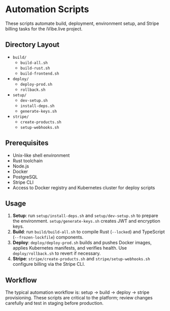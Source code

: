 # Automation Scripts

These scripts automate build, deployment, environment setup, and Stripe billing tasks for the iVibe.live project.

## Directory Layout
- `build/`
  - `build-all.sh`
  - `build-rust.sh`
  - `build-frontend.sh`
- `deploy/`
  - `deploy-prod.sh`
  - `rollback.sh`
- `setup/`
  - `dev-setup.sh`
  - `install-deps.sh`
  - `generate-keys.sh`
- `stripe/`
  - `create-products.sh`
  - `setup-webhooks.sh`

## Prerequisites
- Unix-like shell environment
- Rust toolchain
- Node.js
- Docker
- PostgreSQL
- Stripe CLI
- Access to Docker registry and Kubernetes cluster for deploy scripts

## Usage
1. **Setup**: run `setup/install-deps.sh` and `setup/dev-setup.sh` to prepare the environment. `setup/generate-keys.sh` creates JWT and encryption keys.
2. **Build**: run `build/build-all.sh` to compile Rust (`--locked`) and TypeScript (`--frozen-lockfile`) components.
3. **Deploy**: `deploy/deploy-prod.sh` builds and pushes Docker images, applies Kubernetes manifests, and verifies health. Use `deploy/rollback.sh` to revert if necessary.
4. **Stripe**: `stripe/create-products.sh` and `stripe/setup-webhooks.sh` configure billing via the Stripe CLI.

## Workflow
The typical automation workflow is: setup → build → deploy → stripe provisioning. These scripts are critical to the platform; review changes carefully and test in staging before production.
